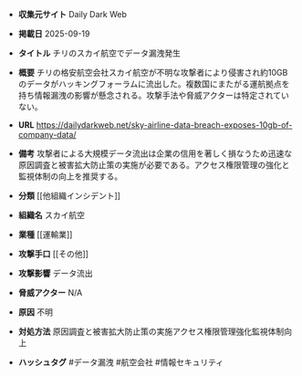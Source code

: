 - **収集元サイト**
Daily Dark Web

- **掲載日**
2025-09-19

- **タイトル**
チリのスカイ航空でデータ漏洩発生

- **概要**
チリの格安航空会社スカイ航空が不明な攻撃者により侵害され約10GBのデータがハッキングフォーラムに流出した。複数国にまたがる運航拠点を持ち情報漏洩の影響が懸念される。攻撃手法や脅威アクターは特定されていない。

- **URL**
https://dailydarkweb.net/sky-airline-data-breach-exposes-10gb-of-company-data/

- **備考**
攻撃者による大規模データ流出は企業の信用を著しく損なうため迅速な原因調査と被害拡大防止策の実施が必要である。アクセス権限管理の強化と監視体制の向上を推奨する。

- **分類**
[[他組織インシデント]]

- **組織名**
スカイ航空

- **業種**
[[運輸業]]

- **攻撃手口**
[[その他]]

- **攻撃影響**
データ流出

- **脅威アクター**
N/A

- **原因**
不明

- **対処方法**
原因調査と被害拡大防止策の実施アクセス権限管理強化監視体制向上

- **ハッシュタグ**
#データ漏洩 #航空会社 #情報セキュリティ
